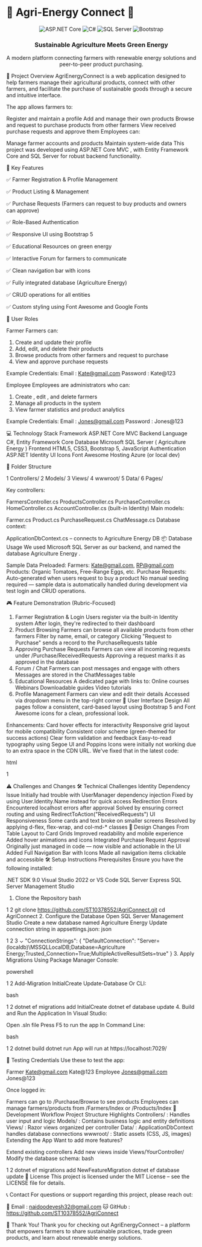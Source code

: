 # 🌱 Agri-Energy Connect 🔋

<div align="center">
  
  ![ASP.NET Core](https://img.shields.io/badge/ASP.NET%20Core-9.0-blue?style=for-the-badge&logo=dotnet)
  ![C#](https://img.shields.io/badge/C%23-13.0-purple?style=for-the-badge&logo=csharp)
  ![SQL Server](https://img.shields.io/badge/SQL%20Server-2019-red?style=for-the-badge&logo=microsoftsqlserver)
  ![Bootstrap](https://img.shields.io/badge/Bootstrap-5.0-blueviolet?style=for-the-badge&logo=bootstrap)
  

<h3>Sustainable Agriculture Meets Green Energy</h3>

<p>A modern platform connecting farmers with renewable energy solutions and peer-to-peer product purchasing.</p>

</div>

🧾 Project Overview
AgriEnergyConnect is a web application designed to help farmers manage their agricultural products, connect with other farmers, and facilitate the purchase of sustainable goods through a secure and intuitive interface.

The app allows farmers to:

Register and maintain a profile
Add and manage their own products
Browse and request to purchase products from other farmers
View received purchase requests and approve them
Employees can:

Manage farmer accounts and products
Maintain system-wide data
This project was developed using ASP.NET Core MVC , with Entity Framework Core and SQL Server for robust backend functionality.

🚀 Key Features

✅ Farmer Registration & Profile Management

✅ Product Listing & Management

✅ Purchase Requests (Farmers can request to buy products and owners can approve)

✅ Role-Based Authentication

✅ Responsive UI using Bootstrap 5

✅ Educational Resources on green energy

✅ Interactive Forum for farmers to communicate

✅ Clean navigation bar with icons

✅ Fully integrated database (Agriculture Energy)

✅ CRUD operations for all entities

✅ Custom styling using Font Awesome and Google Fonts

👥 User Roles

Farmer
Farmers can:

1. Create and update their profile
2. Add, edit, and delete their products
3. Browse products from other farmers and request to purchase
4. View and approve purchase requests

Example Credentials:
Email : Kate@gmail.com
Password : Kate@123

Employee
Employees are administrators who can:

1. Create , edit , and delete farmers
2. Manage all products in the system
3. View farmer statistics and product analytics

Example Credentials:
Email : Jones@gmail.com
Password : Jones@123

💻 Technology Stack
Framework
ASP.NET Core MVC
Backend Language
C#, Entity Framework Core
Database
Microsoft SQL Server (
Agriculture Energy
)
Frontend
HTML5, CSS3, Bootstrap 5, JavaScript
Authentication
ASP.NET Identity UI
Icons
Font Awesome
Hosting
Azure (or local dev)

📁 Folder Structure

1 Controllers/
2 Models/
3 Views/
4 wwwroot/
5 Data/
6 Pages/

Key controllers:

FarmersController.cs
ProductsController.cs
PurchaseController.cs
HomeController.cs
AccountController.cs (built-in Identity)
Main models:

Farmer.cs
Product.cs
PurchaseRequest.cs
ChatMessage.cs
Database context:

ApplicationDbContext.cs – connects to Agriculture Energy DB
📦 Database Usage
We used Microsoft SQL Server as our backend, and named the database Agriculture Energy .

Sample Data Preloaded:
Farmers: Kate@gmail.com, RP@gmail.com
Products: Organic Tomatoes, Free-Range Eggs, etc.
Purchase Requests: Auto-generated when users request to buy a product
No manual seeding required — sample data is automatically handled during development via test login and CRUD operations. 

🎮 Feature Demonstration (Rubric-Focused)
1. Farmer Registration & Login
Users register via the built-in Identity system
After login, they're redirected to their dashboard
2. Product Browsing
Farmers can browse all available products from other farmers
Filter by name, email, or category
Clicking "Request to Purchase" sends a record to the PurchaseRequests table
3. Approving Purchase Requests
Farmers can view all incoming requests under /Purchase/ReceivedRequests
Approving a request marks it as approved in the database
4. Forum / Chat
Farmers can post messages and engage with others
Messages are stored in the ChatMessages table
5. Educational Resources
A dedicated page with links to:
Online courses
Webinars
Downloadable guides
Video tutorials
6. Profile Management
Farmers can view and edit their details
Accessed via dropdown menu in the top-right corner
🎨 User Interface Design
All pages follow a consistent, card-based layout using Bootstrap 5 and Font Awesome icons for a clean, professional look.

Enhancements:
Card hover effects for interactivity
Responsive grid layout for mobile compatibility
Consistent color scheme (green-themed for success actions)
Clear form validation and feedback
Easy-to-read typography using Segoe UI and Poppins
Icons were initially not working due to an extra space in the CDN URL. We've fixed that in the latest code:

html


1
<link rel="stylesheet" href="https://cdnjs.cloudflare.com/ajax/libs/font-awesome/6.5.0/css/all.min.css " />
⚠️ Challenges and Changes
🛠️ Technical Challenges
Identity Dependency Issue
Initially had trouble with UserManager<IdentityUser> dependency injection
Fixed by using User.Identity.Name instead for quick access
Redirection Errors
Encountered localhost errors after approval
Solved by ensuring correct routing and using RedirectToAction("ReceivedRequests")
UI Responsiveness
Some cards and text broke on smaller screens
Resolved by applying d-flex, flex-wrap, and col-md-* classes
🔄 Design Changes
From Table Layout to Card Grids
Improved readability and mobile experience
Added hover animations and icons
Integrated Purchase Request Approval
Originally just managed in code — now visible and actionable in the UI
Added Full Navigation Bar with Icons
Made all navigation items clickable and accessible
🛠️ Setup Instructions
Prerequisites
Ensure you have the following installed:

.NET SDK 9.0
Visual Studio 2022 or VS Code
SQL Server Express
SQL Server Management Studio
1. Clone the Repository
bash


1
2
git clone https://github.com/ST10378552/AgriConnect.git 
cd AgriConnect
2. Configure the Database
Open SQL Server Management Studio
Create a new database named Agriculture Energy
Update connection string in appsettings.json:
json


1
2
3
⌄
"ConnectionStrings": {
  "DefaultConnection": "Server=(localdb)\\MSSQLLocalDB;Database=Agriculture Energy;Trusted_Connection=True;MultipleActiveResultSets=true"
}
3. Apply Migrations
Using Package Manager Console:

powershell


1
2
Add-Migration InitialCreate
Update-Database
Or CLI:

bash


1
2
dotnet ef migrations add InitialCreate
dotnet ef database update
4. Build and Run the Application
In Visual Studio:

Open .sln file
Press F5 to run the app
In Command Line:

bash


1
2
dotnet build
dotnet run
App will run at https://localhost:7029/

🧪 Testing Credentials
Use these to test the app:

Farmer
Kate@gmail.com
Kate@123
Employee
Jones@gmail.com
Jones@123

Once logged in:

Farmers can go to /Purchase/Browse to see products
Employees can manage farmers/products from /Farmers/Index or /Products/Index
📝 Development Workflow
Project Structure Highlights
Controllers/ : Handles user input and logic
Models/ : Contains business logic and entity definitions
Views/ : Razor views organized per controller
Data/ : ApplicationDbContext handles database connections
wwwroot/ : Static assets (CSS, JS, images)
Extending the App
Want to add more features?

Extend existing controllers
Add new views inside Views/YourController/
Modify the database schema:
bash


1
2
dotnet ef migrations add NewFeatureMigration
dotnet ef database update
📄 License
This project is licensed under the MIT License – see the LICENSE file for details.

📞 Contact
For questions or support regarding this project, please reach out:

📧 Email : naidoodevesh32@gmail.com
🐱 GitHub : https://github.com/ST10378552/AgriConnect

🙌 Thank You!
Thank you for checking out AgriEnergyConnect – a platform that empowers farmers to share sustainable practices, trade green products, and learn about renewable energy solutions.
